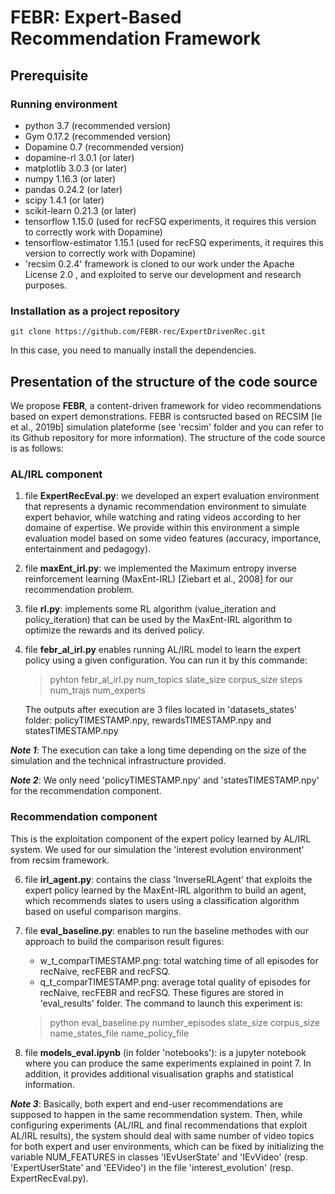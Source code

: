 # FEBR: Expert-Based Recommendation Framework

## Prerequisite
###  Running environment

- python 3.7 (recommended version)
- Gym 0.17.2 (recommended version)
- Dopamine 0.7 (recommended version)
- dopamine-rl 3.0.1 (or later)
- matplotlib 3.0.3 (or later)
- numpy 1.16.3 (or later)
- pandas 0.24.2 (or later)
- scipy 1.4.1 (or later)
- scikit-learn 0.21.3 (or later)
- tensorflow 1.15.0 (used for recFSQ experiments, it requires this version to correctly work with Dopamine)
- tensorflow-estimator 1.15.1 (used for recFSQ experiments, it requires this version to correctly work with Dopamine)
- 'recsim 0.2.4' framework is cloned to our work under the Apache License 2.0 , and exploited to serve our development and research purposes. 

### Installation as a project repository
```
git clone https://github.com/FEBR-rec/ExpertDrivenRec.git
```
In this case, you need to manually install the dependencies.

## Presentation of the structure of the code source
We propose **FEBR**, a content-driven framework for video recommendations based on expert demonstrations. 
FEBR is contsructed based on RECSIM [Ie et al., 2019b] simulation plateforme (see 'recsim' folder and you can refer to its Github repository for more information).
The structure of the code source is as follows:
### AL/IRL component
1. file **ExpertRecEval.py**: we developed an expert evaluation environment that represents a dynamic recommendation environment 
   to simulate expert behavior, while watching and rating videos according to her domaine of expertise.
   We provide within this environment a simple evaluation model based on some video features (accuracy, importance, entertainment and pedagogy).

2. file **maxEnt_irl.py**: we implemented the Maximum entropy inverse reinforcement learning (MaxEnt-IRL) [Ziebart et al., 2008] for our 
   recommendation problem. 

3. file **rl.py**: implements some RL algorithm (value_iteration and policy_iteration) that can be used by the MaxEnt-IRL algorithm to optimize 
   the rewards and its derived policy. 

4. file **febr_al_irl.py** enables running AL/IRL model to learn the expert policy using a given configuration.
   You can run it by this commande: 
   > pyhton febr_al_irl.py num_topics slate_size corpus_size steps num_trajs num_experts 
   
   The outputs after execution are 3 files located in 'datasets_states' folder: policyTIMESTAMP.npy, rewardsTIMESTAMP.npy and statesTIMESTAMP.npy
   
***Note 1***: The execution can take a long time depending on the size of the simulation and the technical infrastructure provided.
 
***Note 2***: We only need 'policyTIMESTAMP.npy' and 'statesTIMESTAMP.npy' for the recommendation component.


### Recommendation component
This is the exploitation component of the expert policy learned by AL/IRL system. We used for
our simulation the 'interest evolution environment' from recsim framework.

6. file **irl_agent.py**: contains the class 'InverseRLAgent' that exploits the expert policy learned by the MaxEnt-IRL algorithm to build an 
   agent, which recommends slates to users using a classification algorithm based on useful comparison margins. 

7. file **eval_baseline.py**: enables to run the baseline methodes with our approach
   to build the comparison result figures:
   - w_t_comparTIMESTAMP.png: total watching time of all episodes for recNaive, recFEBR and recFSQ.
   - q_t_comparTIMESTAMP.png: average total quality of episodes for recNaive, recFEBR and recFSQ.
   These figures are stored  in 'eval_results' folder. The command to launch this experiment is:
   > python eval_baseline.py number_episodes slate_size corpus_size name_states_file name_policy_file 

8. file **models_eval.ipynb** (in folder 'notebooks'): is a jupyter notebook where you can produce the same experiments explained in point 7. 
   In addition, it provides additional visualisation graphs and statistical information. 


***Note 3***: Basically, both expert and end-user recommendations are supposed to happen in the same recommendation system. Then, while configuring
 experiments (AL/IRL and final recommendations that exploit AL/IRL results), the system should deal with same number of video topics for both expert
 and user environments, which can be fixed by initializing the variable NUM_FEATURES in classes 'IEvUserState' and 'IEvVideo' 
 (resp. 'ExpertUserState' and 'EEVideo') in the file 'interest_evolution' (resp. ExpertRecEval.py).
